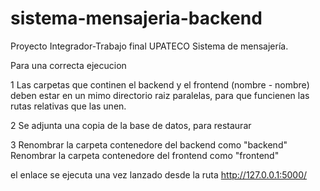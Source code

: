 # sistema-mensajeria-backend
Proyecto Integrador-Trabajo final UPATECO Sistema de mensajería.


Para una correcta ejecucion

1 Las carpetas que continen el backend y el frontend (nombre - nombre) deben estar en un mimo directorio raiz paralelas, para que funcienen las rutas relativas que las unen. 

2 Se adjunta una copia de la base de datos, para restaurar

3 Renombrar la carpeta contenedore del backend como "backend"
  Renombrar la carpeta contenedore del frontend como "frontend"

  el enlace se ejecuta una vez lanzado desde la ruta http://127.0.0.1:5000/
